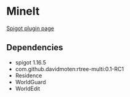 # MineIt
[Spigot plugin page](https://www.spigotmc.org/resources/mine-it.69161/)

## Dependencies
- spigot 1.16.5
- com.github.davidmoten:rtree-multi:0.1-RC1
- Residence
- WorldGuard
- WorldEdit
